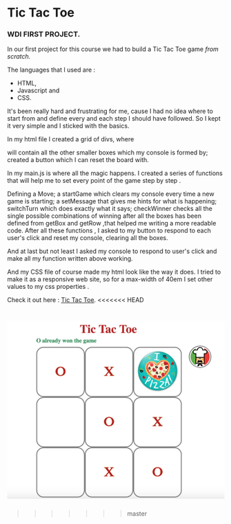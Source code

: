 Tic Tac Toe
===========

### WDI FIRST PROJECT.

In our first project for this course we had to build a Tic Tac Toe game *from scratch.*

The languages that I used are :

  + HTML,
  + Javascript and
  + CSS.

It's been really hard and frustrating for me, cause I had no idea where to start from and define every and each step I should have followed. So I kept it very simple and I sticked with the basics.

In my html file I created a grid of divs, where <div class='console'> will contain all the other smaller boxes which my console is formed by; created a button which I can reset the board with.

In my main.js is where all the magic happens.
 I created a series of functions that will help me to set every point of the game step by step .

Defining a Move; a startGame which clears my console every time a new game is starting;
a setMessage that gives me hints for what is happening; switchTurn which does exactly what it says; checkWinner checks all the single possible combinations of winning after all the boxes has been defined from getBox and getRow ,that helped me writing a more readable code.
After all these functions , I asked to my button to respond to each user's click and reset my console, clearing all the boxes. 

And at last but not least I asked my console to respond to user's click and make all my function written above working.

And my CSS file of course made my html look like the way it does. I tried to make it as a responsive web site, so for a max-width of 40em I set other values to my css properties .

Check it out here : [Tic Tac Toe](http://katydatt.github.io/MyTicTacToe/).
<<<<<<< HEAD

![wireframe](https://github.com/katydatt/MyTicTacToe/blob/gh-pages/Tic.png?raw=true"")
=======
>>>>>>> master
